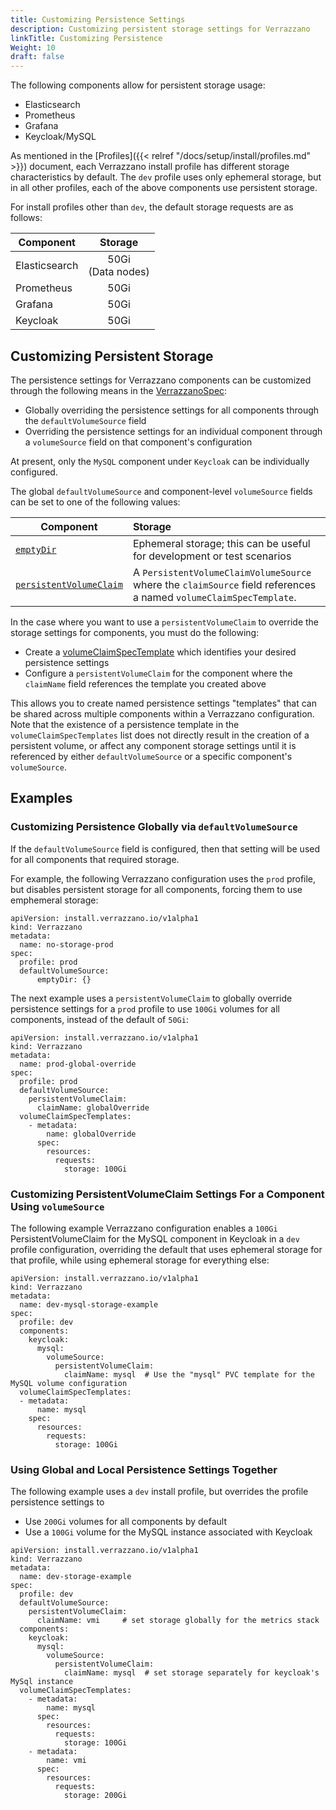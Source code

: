 ```yaml
---
title: Customizing Persistence Settings
description: Customizing persistent storage settings for Verrazzano
linkTitle: Customizing Persistence
Weight: 10
draft: false
---
```


The following components allow for persistent storage usage:

  - Elasticsearch
  - Prometheus
  - Grafana
  - Keycloak/MySQL

As mentioned in the [Profiles]({{< relref "/docs/setup/install/profiles.md" >}}) document, each Verrazzano install profile 
has different storage characteristics by default.  The `dev` profile uses only ephemeral storage, but in all other profiles, 
each of the above components use persistent storage.

For install profiles other than `dev`, the default storage requests are as follows:

| Component | Storage 
| ------------- |:-------------:  
| Elasticsearch | 50Gi<br/>(Data nodes) 
| Prometheus | 50Gi 
| Grafana | 50Gi 
| Keycloak | 50Gi 

## Customizing Persistent Storage

The persistence settings for Verrazzano components can be customized through the following means in the
[VerrazzanoSpec](/docs/reference/api/verrazzano/verrazzano/#verrazzanospec):

* Globally overriding the persistence settings for all components through the `defaultVolumeSource` field
* Overriding the persistence settings for an individual component through a `volumeSource` field on that component's configuration

At present, only the `MySQL` component under `Keycloak` can be individually configured.

The global `defaultVolumeSource` and component-level `volumeSource` fields can be set to one of the following values:

| Component | Storage
| ------------- |:-------------
| [`emptyDir`](https://kubernetes.io/docs/concepts/storage/volumes/#emptydir) | Ephemeral storage; this can be useful for development or test scenarios
| [`persistentVolumeClaim`](https://v1-18.docs.kubernetes.io/docs/reference/generated/kubernetes-api/v1.18/#persistentvolumeclaimvolumesource-v1-core) | A `PersistentVolumeClaimVolumeSource` where the `claimSource` field references a named `volumeClaimSpecTemplate`.

In the case where you want to use a `persistentVolumeClaim` to override the storage settings for components, you must do the following:

* Create a [volumeClaimSpecTemplate](/docs/reference/api/verrazzano/verrazzano/#volumeclaimspectemplate) which identifies
  your desired persistence settings 
* Configure a `persistentVolumeClaim` for the component where the `claimName` field references the template you created above

This allows you to create named persistence settings "templates" that can be shared across multiple components within a Verrazzano
configuration.  Note that the existence of a persistence template in the `volumeClaimSpecTemplates` list does not 
directly result in the creation of a persistent volume, or affect any component storage settings until it is referenced 
by either `defaultVolumeSource` or a specific component's `volumeSource`.

## Examples

### Customizing Persistence Globally via `defaultVolumeSource`

If the `defaultVolumeSource` field is configured, then that setting will be used for all components that required storage.

For example, the following Verrazzano configuration uses the `prod` profile, but disables persistent storage for all components,
forcing them to use emphemeral storage:

```
apiVersion: install.verrazzano.io/v1alpha1
kind: Verrazzano
metadata:
  name: no-storage-prod
spec:
  profile: prod
  defaultVolumeSource:
      emptyDir: {}
```

The next example uses a `persistentVolumeClaim` to globally override persistence settings for a `prod` profile to use 
`100Gi` volumes for all components, instead of the default of `50Gi`:

```
apiVersion: install.verrazzano.io/v1alpha1
kind: Verrazzano
metadata:
  name: prod-global-override
spec:
  profile: prod
  defaultVolumeSource:
    persistentVolumeClaim:
      claimName: globalOverride
  volumeClaimSpecTemplates:
    - metadata:
        name: globalOverride
      spec:
        resources:
          requests:
            storage: 100Gi
```

### Customizing PersistentVolumeClaim Settings For a Component Using `volumeSource`

The following example Verrazzano configuration enables a `100Gi` PersistentVolumeClaim for the MySQL component in Keycloak 
in a `dev` profile configuration, overriding the default that uses ephemeral storage for that profile, while using ephemeral
storage for everything else:

```
apiVersion: install.verrazzano.io/v1alpha1
kind: Verrazzano
metadata:
  name: dev-mysql-storage-example
spec:
  profile: dev
  components:
    keycloak:
      mysql:
        volumeSource:
          persistentVolumeClaim:
            claimName: mysql  # Use the "mysql" PVC template for the MySQL volume configuration
  volumeClaimSpecTemplates:
  - metadata:
      name: mysql      
    spec:
      resources:
        requests:
          storage: 100Gi
```

### Using Global and Local Persistence Settings Together

The following example uses a `dev` install profile, but overrides the profile persistence settings to

* Use `200Gi` volumes for all components by default 
* Use a `100Gi` volume for the MySQL instance associated with Keycloak

```
apiVersion: install.verrazzano.io/v1alpha1
kind: Verrazzano
metadata:
  name: dev-storage-example
spec:
  profile: dev
  defaultVolumeSource:
    persistentVolumeClaim:
      claimName: vmi     # set storage globally for the metrics stack
  components:
    keycloak:
      mysql:
        volumeSource:
          persistentVolumeClaim:
            claimName: mysql  # set storage separately for keycloak's MySql instance
  volumeClaimSpecTemplates:
    - metadata:
        name: mysql
      spec:
        resources:
          requests:
            storage: 100Gi
    - metadata:
        name: vmi
      spec:
        resources:
          requests:
            storage: 200Gi
```
